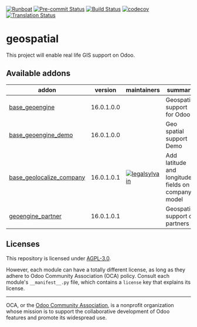 
[![Runboat](https://img.shields.io/badge/runboat-Try%20me-875A7B.png)](https://runboat.odoo-community.org/builds?repo=OCA/geospatial&target_branch=16.0)
[![Pre-commit Status](https://github.com/OCA/geospatial/actions/workflows/pre-commit.yml/badge.svg?branch=16.0)](https://github.com/OCA/geospatial/actions/workflows/pre-commit.yml?query=branch%3A16.0)
[![Build Status](https://github.com/OCA/geospatial/actions/workflows/test.yml/badge.svg?branch=16.0)](https://github.com/OCA/geospatial/actions/workflows/test.yml?query=branch%3A16.0)
[![codecov](https://codecov.io/gh/OCA/geospatial/branch/16.0/graph/badge.svg)](https://codecov.io/gh/OCA/geospatial)
[![Translation Status](https://translation.odoo-community.org/widgets/geospatial-16-0/-/svg-badge.svg)](https://translation.odoo-community.org/engage/geospatial-16-0/?utm_source=widget)

<!-- /!\ do not modify above this line -->

# geospatial

This project will enable real life GIS support on Odoo.

<!-- /!\ do not modify below this line -->

<!-- prettier-ignore-start -->

[//]: # (addons)

Available addons
----------------
addon | version | maintainers | summary
--- | --- | --- | ---
[base_geoengine](base_geoengine/) | 16.0.1.0.0 |  | Geospatial support for Odoo
[base_geoengine_demo](base_geoengine_demo/) | 16.0.1.0.0 |  | Geo spatial support Demo
[base_geolocalize_company](base_geolocalize_company/) | 16.0.1.0.1 | [![legalsylvain](https://github.com/legalsylvain.png?size=30px)](https://github.com/legalsylvain) | Add latitude and longitude fields on company model
[geoengine_partner](geoengine_partner/) | 16.0.1.0.1 |  | Geospatial support of partners

[//]: # (end addons)

<!-- prettier-ignore-end -->

## Licenses

This repository is licensed under [AGPL-3.0](LICENSE).

However, each module can have a totally different license, as long as they adhere to Odoo Community Association (OCA)
policy. Consult each module's `__manifest__.py` file, which contains a `license` key
that explains its license.

----
OCA, or the [Odoo Community Association](http://odoo-community.org/), is a nonprofit
organization whose mission is to support the collaborative development of Odoo features
and promote its widespread use.
